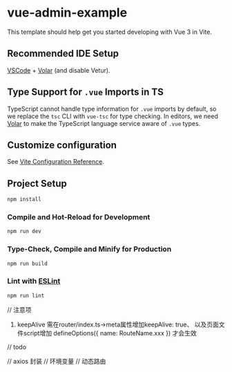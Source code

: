 # vue-admin-example

This template should help get you started developing with Vue 3 in Vite.

## Recommended IDE Setup

[VSCode](https://code.visualstudio.com/) + [Volar](https://marketplace.visualstudio.com/items?itemName=Vue.volar) (and disable Vetur).

## Type Support for `.vue` Imports in TS

TypeScript cannot handle type information for `.vue` imports by default, so we replace the `tsc` CLI with `vue-tsc` for type checking. In editors, we need [Volar](https://marketplace.visualstudio.com/items?itemName=Vue.volar) to make the TypeScript language service aware of `.vue` types.

## Customize configuration

See [Vite Configuration Reference](https://vite.dev/config/).

## Project Setup

```sh
npm install
```

### Compile and Hot-Reload for Development

```sh
npm run dev
```

### Type-Check, Compile and Minify for Production

```sh
npm run build
```

### Lint with [ESLint](https://eslint.org/)

```sh
npm run lint
```

// 注意项

1. keepAlive
   需在router/index.ts->meta属性增加keepAlive: true、
   以及页面文件script增加 defineOptions({ name: RouteName.xxx })
   才会生效

// todo

<!-- // keep-alive 导航栏 -->
<!-- // 左侧路由列表   -->
<!-- // 公共组件 上传 -->

// axios 封装
// 环境变量
// 动态路由

